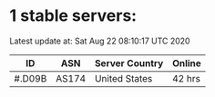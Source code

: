 # 1 stable servers:

Latest update at: Sat Aug 22 08:10:17 UTC 2020

| ID | ASN | Server Country | Online |
| -- | --- | -------------- | ------ |
| #.D09B | AS174 | United States | 42 hrs |

